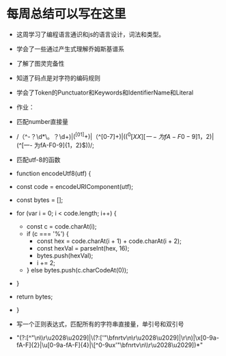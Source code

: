 # 每周总结可以写在这里
- 这周学习了编程语言通识和js的语言设计，词法和类型。
- 学会了一些通过产生式理解乔姆斯基谱系
- 了解了图灵完备性
- 知道了码点是对字符的编码规则
- 学会了Token的Punctuator和Keywords和IdentifierName和Literal


- 作业：
- 匹配number直接量
- /（^-？\d*\。？\d+$)|(^[01]+$)|（^[0-7]+$)|((^0[XX][一-为fA-F0-9]{1，2}$)|(^[一- 为fA-F0-9]{1，2}$))/;
- 匹配utf-8的函数
- function encodeUtf8(utf) {
- const code = encodeURIComponent(utf);
- const bytes = [];
- for (var i = 0; i < code.length; i++) {
  - const c = code.charAt(i);
  - if (c === '%') {
    - const hex = code.charAt(i + 1) + code.charAt(i + 2);
    - const hexVal = parseInt(hex, 16);
    - bytes.push(hexVal);
    - i += 2;
  - } else bytes.push(c.charCodeAt(0));
- }
- return bytes;
- }
- 写一个正则表达式，匹配所有的字符串直接量，单引号和双引号
- "(?:[^"\n\\\r\u2028\u2029]|\\(?:['"\\bfnrtv\n\r\u2028\u2029]|\r\n)|\\x[0-9a-fA-F]{2}|\\u[0-9a-fA-F]{4}|\\[^0-9ux'"\\bfnrtv\n\\\r\u2028\u2029])*"
